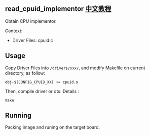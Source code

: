 read_cpuid_implementor [中文教程](https://biscuitos.github.io/blog/CPUID_read_cpuid_implementor/)
----------------------------------

Obtain CPU implementor.

Context:

* Driver Files: cpuid.c

## Usage

Copy Driver Files into `/drivers/xxx/`, and modify Makefile on current 
directory, as follow:

```
obj-$(CONFIG_CPUID_XX) += cpuid.o
```

Then, compile driver or dts. Details :

```
make
```

## Running

Packing image and runing on the target board.
